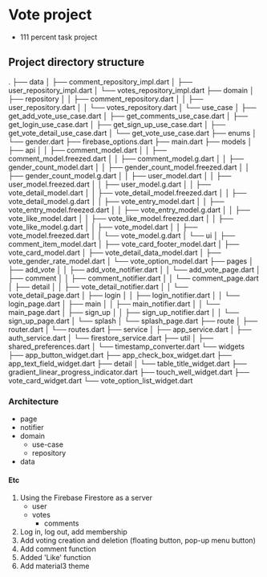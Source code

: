 # Vote project
- 111 percent task project 

## Project directory structure
.
├── data
│    ├── comment_repository_impl.dart
│    ├── user_repository_impl.dart
│    └── votes_repository_impl.dart
├── domain
│    ├── repository
│    │   ├── comment_repository.dart
│    │   ├── user_repository.dart
│    │   └── votes_repository.dart
│    └── use_case
│        ├── get_add_vote_use_case.dart
│        ├── get_comments_use_case.dart
│        ├── get_login_use_case.dart
│        ├── get_sign_up_use_case.dart
│        ├── get_vote_detail_use_case.dart
│        └── get_vote_use_case.dart
├── enums
│    └── gender.dart
├── firebase_options.dart
├── main.dart
├── models
│    ├── api
│    │   ├── comment_model.dart
│    │   ├── comment_model.freezed.dart
│    │   ├── comment_model.g.dart
│    │   ├── gender_count_model.dart
│    │   ├── gender_count_model.freezed.dart
│    │   ├── gender_count_model.g.dart
│    │   ├── user_model.dart
│    │   ├── user_model.freezed.dart
│    │   ├── user_model.g.dart
│    │   ├── vote_detail_model.dart
│    │   ├── vote_detail_model.freezed.dart
│    │   ├── vote_detail_model.g.dart
│    │   ├── vote_entry_model.dart
│    │   ├── vote_entry_model.freezed.dart
│    │   ├── vote_entry_model.g.dart
│    │   ├── vote_like_model.dart
│    │   ├── vote_like_model.freezed.dart
│    │   ├── vote_like_model.g.dart
│    │   ├── vote_model.dart
│    │   ├── vote_model.freezed.dart
│    │   └── vote_model.g.dart
│    └── ui
│        ├── comment_item_model.dart
│        ├── vote_card_footer_model.dart
│        ├── vote_card_model.dart
│        ├── vote_detail_data_model.dart
│        ├── vote_gender_rate_model.dart
│        └── vote_option_model.dart
├── pages
│    ├── add_vote
│    │   ├── add_vote_notifier.dart
│    │   └── add_vote_page.dart
│    ├── comment
│    │   ├── comment_notifier.dart
│    │   └── comment_page.dart
│    ├── detail
│    │   ├── vote_detail_notifier.dart
│    │   └── vote_detail_page.dart
│    ├── login
│    │   ├── login_notifier.dart
│    │   └── login_page.dart
│    ├── main
│    │   ├── main_notifier.dart
│    │   └── main_page.dart
│    ├── sign_up
│    │   ├── sign_up_notifier.dart
│    │   └── sign_up_page.dart
│    └── splash
│        └── splash_page.dart
├── route
│    ├── router.dart
│    └── routes.dart
├── service
│    ├── app_service.dart
│    ├── auth_service.dart
│    └── firestore_service.dart
├── util
│    ├── shared_preferences.dart
│    └── timestamp_converter.dart
└── widgets
├── app_button_widget.dart
├── app_check_box_widget.dart
├── app_text_field_widget.dart
├── detail
│   └── table_title_widget.dart
├── gradient_linear_progress_indicator.dart
├── touch_well_widget.dart
├── vote_card_widget.dart
└── vote_option_list_widget.dart


### Architecture
- page
- notifier
- domain
  - use-case
  - repository
- data

#### Etc
1. Using the Firebase Firestore as a server
    - user
    - votes
      - comments
2. Log in, log out, add membership
3. Add voting creation and deletion (floating button, pop-up menu button)
4. Add comment function
5. Added 'Like' function
6. Add material3 theme


